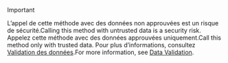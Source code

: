 > [!IMPORTANT]
> <span data-ttu-id="84011-101">L’appel de cette méthode avec des données non approuvées est un risque de sécurité.</span><span class="sxs-lookup"><span data-stu-id="84011-101">Calling this method with untrusted data is a security risk.</span></span> <span data-ttu-id="84011-102">Appelez cette méthode avec des données approuvées uniquement.</span><span class="sxs-lookup"><span data-stu-id="84011-102">Call this method only with trusted data.</span></span> <span data-ttu-id="84011-103">Pour plus d’informations, consultez [Validation des données](https://www.owasp.org/index.php/Data_Validation).</span><span class="sxs-lookup"><span data-stu-id="84011-103">For more information, see [Data Validation](https://www.owasp.org/index.php/Data_Validation).</span></span>